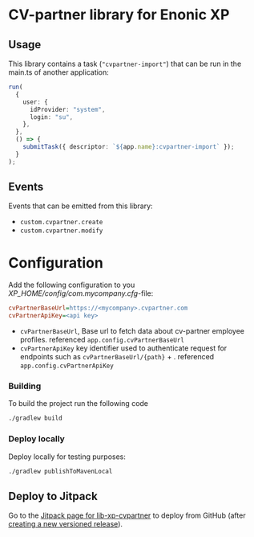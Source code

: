 # CV-partner library for Enonic XP

## Usage

This library contains a task (`"cvpartner-import"`) that can be run in the main.ts of another application:
```typescript
run(
  {
    user: {
      idProvider: "system",
      login: "su",
    },
  },
  () => {
    submitTask({ descriptor: `${app.name}:cvpartner-import` });
  }
);
```

## Events

Events that can be emitted from this library:

- `custom.cvpartner.create`
- `custom.cvpartner.modify`

# Configuration

Add the following configuration to you *XP_HOME/config/com.mycompany.cfg*-file:

```ini
cvPartnerBaseUrl=https://<mycompany>.cvpartner.com
cvPartnerApiKey=<api key>
```

- `cvPartnerBaseUrl`, Base url to fetch data about cv-partner employee profiles. referenced `app.config.cvPartnerBaseUrl`
- `cvPartnerApiKey` key identifier used to authenticate request for endpoints such as `cvPartnerBaseUrl/{path}` + . referenced `app.config.cvPartnerApiKey`

### Building

To build the project run the following code

```bash
./gradlew build
```

### Deploy locally

Deploy locally for testing purposes:

```bash
./gradlew publishToMavenLocal
```
## Deploy to Jitpack

Go to the [Jitpack page for lib-xp-cvpartner](https://jitpack.io/#no.item/lib-xp-cvpartner) to deploy from GitHub (after
[creating a new versioned release](https://github.com/ItemConsulting/lib-xp-cvpartner/releases/new)).
